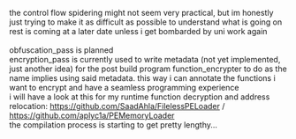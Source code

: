 the control flow spidering might not seem very practical, but im honestly just trying to make it as difficult as possible to understand what is going on \
rest is coming at a later date unless i get bombarded by uni work again \
\
obfuscation_pass is planned \
encryption_pass is currently used to write metadata (not yet implemented, just another idea) for the post build program function_encrypter to do as the name implies using said metadata. this way i can annotate the functions i want to encrypt and have a seamless programming experience \
i will have a look at this for my runtime function decryption and address relocation: https://github.com/SaadAhla/FilelessPELoader / https://github.com/aplyc1a/PEMemoryLoader \
the compilation process is starting to get pretty lengthy...